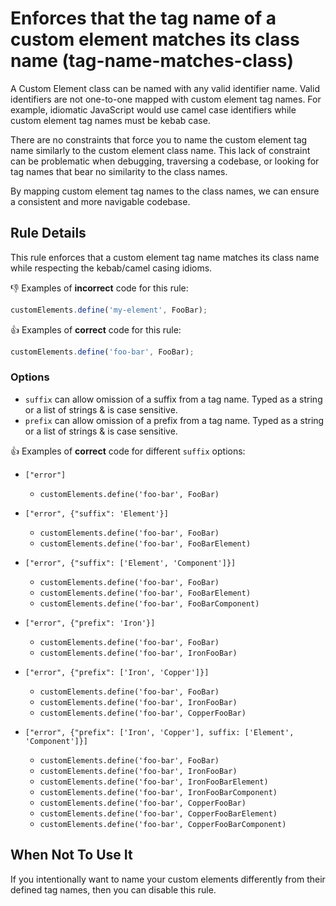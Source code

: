 # Enforces that the tag name of a custom element matches its class name (tag-name-matches-class)

A Custom Element class can be named with any valid identifier name. Valid
identifiers are not one-to-one mapped with custom element tag names. For
example, idiomatic JavaScript would use camel case identifiers while custom
element tag names must be kebab case.

There are no constraints that force you to name the custom element tag name
similarly to the custom element class name. This lack of constraint can be
problematic when debugging, traversing a codebase, or looking for tag names
that bear no similarity to the class names.

By mapping custom element tag names to the class names, we can ensure a
consistent and more navigable codebase.

## Rule Details

This rule enforces that a custom element tag name matches its class name while
respecting the kebab/camel casing idioms.

👎 Examples of **incorrect** code for this rule:

```js
customElements.define('my-element', FooBar);
```

👍 Examples of **correct** code for this rule:

```js
customElements.define('foo-bar', FooBar);
```

### Options

- `suffix` can allow omission of a suffix from a tag name. Typed as a string
or a list of strings & is case sensitive.
- `prefix` can allow omission of a prefix from a tag name. Typed as a string
or a list of strings & is case sensitive.

👍 Examples of **correct** code for different `suffix` options:

- `["error"]`

  - `customElements.define('foo-bar', FooBar)`

- `["error", {"suffix": 'Element'}]`

  - `customElements.define('foo-bar', FooBar)`
  - `customElements.define('foo-bar', FooBarElement)`

- `["error", {"suffix": ['Element', 'Component']}]`

  - `customElements.define('foo-bar', FooBar)`
  - `customElements.define('foo-bar', FooBarElement)`
  - `customElements.define('foo-bar', FooBarComponent)`

- `["error", {"prefix": 'Iron'}]`

  - `customElements.define('foo-bar', FooBar)`
  - `customElements.define('foo-bar', IronFooBar)`

- `["error", {"prefix": ['Iron', 'Copper']}]`

  - `customElements.define('foo-bar', FooBar)`
  - `customElements.define('foo-bar', IronFooBar)`
  - `customElements.define('foo-bar', CopperFooBar)`

- `["error", {"prefix": ['Iron', 'Copper'], suffix: ['Element', 'Component']}]`
  - `customElements.define('foo-bar', FooBar)`
  - `customElements.define('foo-bar', IronFooBar)`
  - `customElements.define('foo-bar', IronFooBarElement)`
  - `customElements.define('foo-bar', IronFooBarComponent)`
  - `customElements.define('foo-bar', CopperFooBar)`
  - `customElements.define('foo-bar', CopperFooBarElement)`
  - `customElements.define('foo-bar', CopperFooBarComponent)`

## When Not To Use It

If you intentionally want to name your custom elements differently from their
defined tag names, then you can disable this rule.
